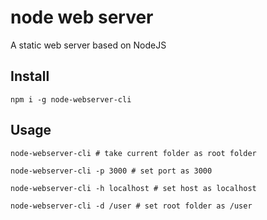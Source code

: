 # node web server

A static web server based on NodeJS

## Install

```
npm i -g node-webserver-cli
```

## Usage

```
node-webserver-cli # take current folder as root folder

node-webserver-cli -p 3000 # set port as 3000

node-webserver-cli -h localhost # set host as localhost

node-webserver-cli -d /user # set root folder as /user
```

